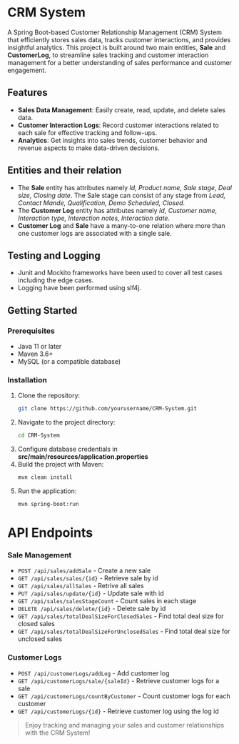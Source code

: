 # CRM System

A Spring Boot-based Customer Relationship Management (CRM) System that efficiently stores sales data, tracks customer interactions, and provides insightful analytics. This project is built around two main entities, **Sale** and **CustomerLog**, to streamline sales tracking and customer interaction management for a better understanding of sales performance and customer engagement.

## Features

- **Sales Data Management**: Easily create, read, update, and delete sales data.
- **Customer Interaction Logs**: Record customer interactions related to each sale for effective tracking and follow-ups.
- **Analytics**: Get insights into sales trends, customer behavior and revenue aspects to make data-driven decisions.

## Entities and their relation
- The **Sale** entity has attributes namely *Id, Product name, Sale stage, Deal size, Closing date*. The Sale stage can consist of any stage from *Lead, Contact Mande, Qualification, Demo Scheduled, Closed*.
- The **Customer Log** entity has attributes namely *Id, Customer name, Interaction type, Interaction notes, Interaction date*.
- **Customer Log** and **Sale** have a many-to-one relation where more than one customer logs are associated with a single sale.

## Testing and Logging
- Junit and Mockito frameworks have been used to cover all test cases including the edge cases.
- Logging have been performed using slf4j.

## Getting Started

### Prerequisites

- Java 11 or later
- Maven 3.6+
- MySQL (or a compatible database)

### Installation

1. Clone the repository:
   ```bash
   git clone https://github.com/yourusername/CRM-System.git
2. Navigate to the project directory:
   ```bash
   cd CRM-System
3. Configure database credentials in **src/main/resources/application.properties**
4. Build the project with Maven:
   ```bash
   mvn clean install
5. Run the application:
   ```bash
   mvn spring-boot:run

# API Endpoints
### Sale Management
- `POST /api/sales/addSale` - Create a new sale
- `GET /api/sales/sales/{id}` - Retrieve sale by id
- `GET /api/sales/allSales` - Retrive all sales
- `PUT /api/sales/update/{id}` - Update sale with id
- `GET /api/sales/salesStageCount` - Count sales in each stage
- `DELETE /api/sales/delete/{id}` - Delete sale by id
- `GET /api/sales/totalDealSizeForClosedSales` - Find total deal size for closed sales
- `GET /api/sales/totalDealSizeForUnclosedSales` - Find total deal size for unclosed sales

### Customer Logs
- `POST /api/customerLogs/addLog` - Add customer log
- `GET /api/customerLogs/sale/{saleId}` - Retrieve customer logs for a sale
- `GET /api/customerLogs/countByCustomer` - Count customer logs for each customer
- `GET /api/customerLogs/{id}` - Retrieve customer log using the log id


> Enjoy tracking and managing your sales and customer relationships with the CRM System!
